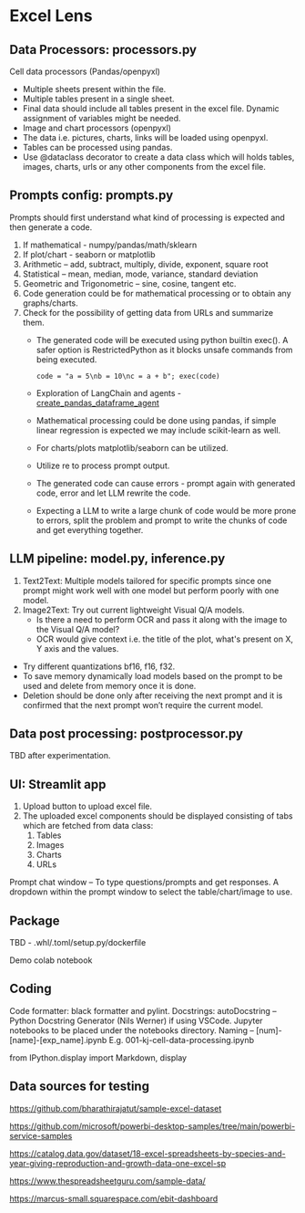 # Excel Lens

## Data Processors: processors.py

Cell data processors (Pandas/openpyxl)

- Multiple sheets present within the file.
- Multiple tables present in a single sheet.
- Final data should include all tables present in the excel file. Dynamic assignment of variables might be needed.
- Image and chart processors (openpyxl)
- The data i.e.  pictures, charts, links will be loaded using openpyxl.
- Tables can be processed using pandas.
- Use @dataclass decorator to create a data class which will holds tables, images, charts, urls or any other components from the excel file.

## Prompts config: prompts.py

Prompts should first understand what kind of processing is expected and then generate a code. 
1. If mathematical - numpy/pandas/math/sklearn
2. If plot/chart - seaborn or matplotlib
3. Arithmetic – add, subtract, multiply, divide, exponent, square root
4. Statistical – mean, median, mode, variance, standard deviation
5. Geometric and Trigonometric – sine, cosine, tangent etc.
6. Code generation could be for mathematical processing or to obtain any graphs/charts.
7. Check for the possibility of getting data from URLs and summarize them.
   - The generated code will be executed using python builtin exec(). A safer option is RestrictedPython as it blocks unsafe commands from being executed.
     
     `code = "a = 5\nb = 10\nc = a + b"; exec(code)`
   - Exploration of LangChain and agents - [create_pandas_dataframe_agent](https://python.langchain.com/api_reference/experimental/agents/langchain_experimental.agents.agent_toolkits.pandas.base.create_pandas_dataframe_agent.html)
   - Mathematical processing could be done using pandas, if simple linear regression is expected we may include scikit-learn as well.
   - For charts/plots matplotlib/seaborn can be utilized.
   - Utilize re to process prompt output.
   - The generated code can cause errors - prompt again with generated code, error and let LLM rewrite the code.
   - Expecting a LLM to write a large chunk of code would be more prone to errors, split the problem and prompt to write the chunks of code and get everything together. 

## LLM pipeline: model.py, inference.py

1. Text2Text: Multiple models tailored for specific prompts since one prompt might work well with one model but perform poorly with one model.
2. Image2Text: Try out current lightweight Visual Q/A models.
   - Is there a need to perform OCR and pass it along with the image to the Visual Q/A model?
   - OCR would give context i.e. the title of the plot, what's present on X, Y axis and the values.
- Try different quantizations bf16, f16, f32.
- To save memory dynamically load models based on the prompt to be used and delete from memory once it is done.
- Deletion should be done only after receiving the next prompt and it is confirmed that the next prompt won’t require the current model.

## Data post processing: postprocessor.py
TBD after experimentation.

## UI: Streamlit app 
1. Upload button to upload excel file.
2. The uploaded excel components should be displayed consisting of tabs which are fetched from data class:
   1. Tables
   2. Images
   3. Charts
   4. URLs
   
Prompt chat window – To type questions/prompts and get responses. A dropdown within the prompt window to select the table/chart/image to use. 


## Package
TBD - .whl/.toml/setup.py/dockerfile

Demo colab notebook

## Coding
Code formatter: black formatter and pylint.
Docstrings: autoDocstring – Python Docstring Generator (Nils Werner) if using VSCode.
Jupyter notebooks to be placed under the notebooks directory.
    Naming – 
    [num]-[name]-[exp_name].ipynb
    E.g. 001-kj-cell-data-processing.ipynb
    
 from IPython.display import Markdown, display

## Data sources for testing
https://github.com/bharathirajatut/sample-excel-dataset

https://github.com/microsoft/powerbi-desktop-samples/tree/main/powerbi-service-samples

https://catalog.data.gov/dataset/18-excel-spreadsheets-by-species-and-year-giving-reproduction-and-growth-data-one-excel-sp

https://www.thespreadsheetguru.com/sample-data/

https://marcus-small.squarespace.com/ebit-dashboard



